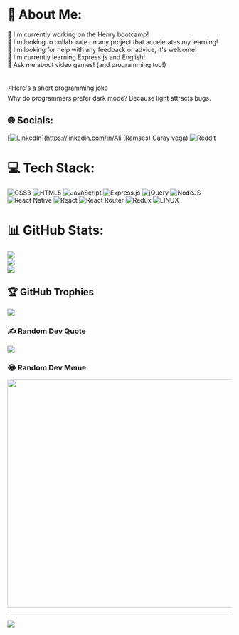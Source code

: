 # 💫 About Me:
🔭 I'm currently working on the Henry bootcamp!<br>👯 I'm looking to collaborate on any project that accelerates my learning!<br>🤝 I'm looking for help with any feedback or advice, it's welcome!<br>🌱 I'm currently learning Express.js and English!<br>💬 Ask me about video games! (and programming too!)<br><br><br>⚡Here's a short programming joke <br> Why do programmers prefer dark mode? Because light attracts bugs. 


## 🌐 Socials:
[![LinkedIn](https://img.shields.io/badge/LinkedIn-%230077B5.svg?logo=linkedin&logoColor=white)](https://linkedin.com/in/Ali (Ramses) Garay vega) [![Reddit](https://img.shields.io/badge/Reddit-%23FF4500.svg?logo=Reddit&logoColor=white)](https://reddit.com/user/LordRamses_) 

# 💻 Tech Stack:
![CSS3](https://img.shields.io/badge/css3-%231572B6.svg?style=for-the-badge&logo=css3&logoColor=white) ![HTML5](https://img.shields.io/badge/html5-%23E34F26.svg?style=for-the-badge&logo=html5&logoColor=white) ![JavaScript](https://img.shields.io/badge/javascript-%23323330.svg?style=for-the-badge&logo=javascript&logoColor=%23F7DF1E) ![Express.js](https://img.shields.io/badge/express.js-%23404d59.svg?style=for-the-badge&logo=express&logoColor=%2361DAFB) ![jQuery](https://img.shields.io/badge/jquery-%230769AD.svg?style=for-the-badge&logo=jquery&logoColor=white) ![NodeJS](https://img.shields.io/badge/node.js-6DA55F?style=for-the-badge&logo=node.js&logoColor=white) ![React Native](https://img.shields.io/badge/react_native-%2320232a.svg?style=for-the-badge&logo=react&logoColor=%2361DAFB) ![React](https://img.shields.io/badge/react-%2320232a.svg?style=for-the-badge&logo=react&logoColor=%2361DAFB) ![React Router](https://img.shields.io/badge/React_Router-CA4245?style=for-the-badge&logo=react-router&logoColor=white) ![Redux](https://img.shields.io/badge/redux-%23593d88.svg?style=for-the-badge&logo=redux&logoColor=white) ![LINUX](https://img.shields.io/badge/Linux-FCC624?style=for-the-badge&logo=linux&logoColor=black)
# 📊 GitHub Stats:
![](https://github-readme-stats.vercel.app/api?username=RamsesGV&theme=highcontrast&hide_border=false&include_all_commits=true&count_private=false)<br/>
![](https://github-readme-streak-stats.herokuapp.com/?user=RamsesGV&theme=highcontrast&hide_border=false)<br/>
![](https://github-readme-stats.vercel.app/api/top-langs/?username=RamsesGV&theme=highcontrast&hide_border=false&include_all_commits=true&count_private=false&layout=compact)

## 🏆 GitHub Trophies
![](https://github-profile-trophy.vercel.app/?username=RamsesGV&theme=nord&no-frame=false&no-bg=false&margin-w=4)

### ✍️ Random Dev Quote
![](https://quotes-github-readme.vercel.app/api?type=vetical&theme=dark)

### 😂 Random Dev Meme
<img src="https://rm.up.railway.app/" width="512px"/>

---
[![](https://visitcount.itsvg.in/api?id=RamsesGV&icon=2&color=12)](https://visitcount.itsvg.in)

<!-- Proudly created with GPRM ( https://gprm.itsvg.in ) -->
